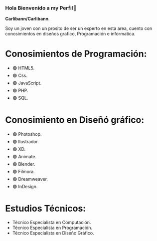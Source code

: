 ### Hola Bienvenido a my Perfil👋

**Carlibann/Carlibann**.

Soy un joven con un prosito de ser un experto en esta area,
cuento con conosimientos en diseños grafico, Programación e informatica.

# Conosimientos de Programación:
- 🟢 HTML5.
- 🟢 Css.
- 🟢 JavaScript.
- 🟢 PHP.
- 🟢 SQL.

# Conosimiento en Diseñó gráfico:
- 🟢 Photoshop.
- 🟢 Ilustrador.
- 🟢 XD.
- 🟢 Animate.
- 🟢 Blender.
- 🟢 Filmora.
- 🟢 Dreamweaver.
- 🟢 InDesign.

# Estudios Técnicos:
- Técnico Especialista en Computación.
- Técnico Especialista en Programación.
- Técnico Especialista en Diseño Gráfico.

